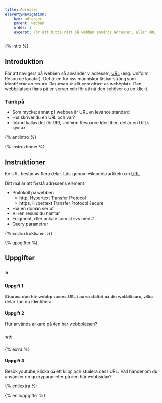 ```yaml
---
title: Adresser
eleventyNavigation:
    key: adresser
    parent: webben
    order: 1
    excerpt: För att hitta rätt på webben används adresser, eller URL
---
```

{% intro %}

## Introduktion

För att navigera på webben så använder vi adresser, [URL](https://url.spec.whatwg.org/) (eng. Uniform Resource locator).
Det är en för oss människor läsbar sträng som identifierar en resurs. Resursen är allt 
som oftast en webbplats. Den webbplatsen finns på en server och för att nå den behöver du en klient.

### Tänk på
 - Som mycket annat på webben är URL en levande standard
 - Hur skriver du en URL och var?
 - Ibland kallas det för URI, Uniform Resource Identifier, det är en URLs syntax

{% endintro %}

{% instruktioner %}

## Instruktioner

En URL består av flera delar.
Läs igenom wikipedia artikeln om [URL](https://sv.wikipedia.org/wiki/URL).

Ditt mål är att förstå adressens element
 - Protokoll på webben
    - http, Hypertext Transfer Protocol
    - https, Hypertext Transfer Protocol Secure 
 - Hur en domän ser ut
 - Vilken resurs du hämtar
 - Fragment, eller ankare som skrivs med #
 - Query parametrar 

{% endinstruktioner %}

{% uppgifter %}

## Uppgifter
### ⭐
#### Uppgift 1

Studera den här webbplatsens URL i adressfältet på din webbläsare, vilka delar kan du
identifiera.

#### Uppgift 2

Hur används ankare på den här webbplatsen?

### ⭐⭐

{% extra %}

#### Uppgift 3

Besök youtube, klicka på ett klipp och studera dess URL.
Vad händer om du använder en queryparameter på den här webbsidan?

{% endextra %}

{% enduppgifter %}